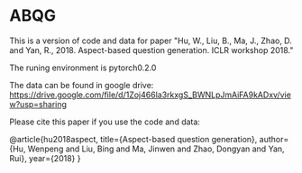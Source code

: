 # ABQG
This is a version of code and data for paper "Hu, W., Liu, B., Ma, J., Zhao, D. and Yan, R., 2018. Aspect-based question generation. ICLR workshop 2018."

The runing environment is pytorch0.2.0

The data can be found in google drive: https://drive.google.com/file/d/1Zoj466la3rkxgS_BWNLpJmAiFA9kADxv/view?usp=sharing

Please cite this paper if you use the code and data:

@article{hu2018aspect,
  title={Aspect-based question generation},
  author={Hu, Wenpeng and Liu, Bing and Ma, Jinwen and Zhao, Dongyan and Yan, Rui},
  year={2018}
}
